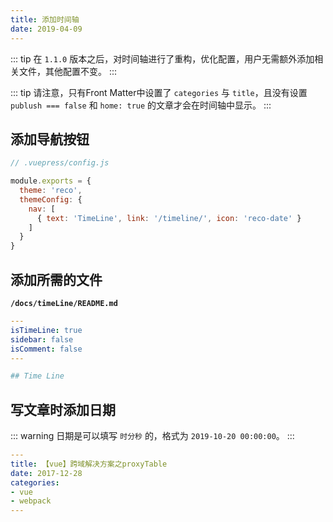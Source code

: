 ```yaml
---
title: 添加时间轴
date: 2019-04-09
---
```


::: tip
在 `1.1.0` 版本之后，对时间轴进行了重构，优化配置，用户无需额外添加相关文件，其他配置不变。
:::

::: tip
请注意，只有Front Matter中设置了 `categories` 与 `title`，且没有设置 `publush === false` 和 `home: true` 的文章才会在时间轴中显示。
:::

## 添加导航按钮

```javascript
// .vuepress/config.js

module.exports = {
  theme: 'reco',
  themeConfig: {
    nav: [
      { text: 'TimeLine', link: '/timeline/', icon: 'reco-date' }
    ]
  }
}
```

## 添加所需的文件 <Badge type="warning" text="1.1.0+ 无需要配置此项" />

**`/docs/timeLine/README.md`**

```yaml
---
isTimeLine: true
sidebar: false
isComment: false
---

## Time Line
```

## 写文章时添加日期

::: warning
日期是可以填写 `时分秒` 的，格式为 `2019-10-20 00:00:00`。
:::

```yaml
---
title: 【vue】跨域解决方案之proxyTable
date: 2017-12-28
categories:
- vue
- webpack
---
```
